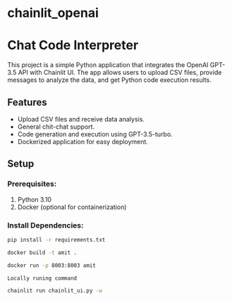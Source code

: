 # chainlit_openai

# Chat Code Interpreter

This project is a simple Python application that integrates the OpenAI GPT-3.5 API with Chainlit UI. The app allows users to upload CSV files, provide messages to analyze the data, and get Python code execution results.

## Features

- Upload CSV files and receive data analysis.
- General chit-chat support.
- Code generation and execution using GPT-3.5-turbo.
- Dockerized application for easy deployment.

## Setup

### Prerequisites:

1. Python 3.10
2. Docker (optional for containerization)

### Install Dependencies:

```bash
pip install -r requirements.txt
```

```bash
docker build -t amit .
```

```bash
docker run -p 8003:8003 amit
```

```bash
Locally runing command

chainlit run chainlit_ui.py -w
```
